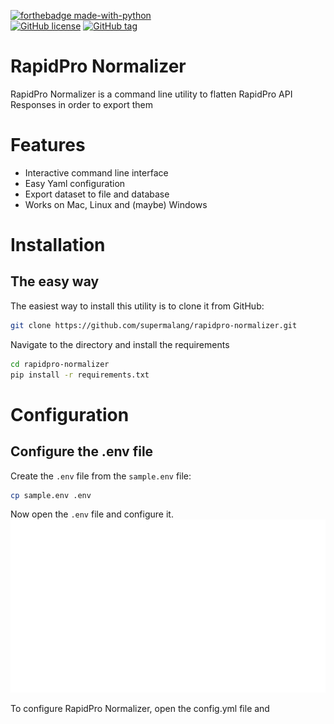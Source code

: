 [![forthebadge made-with-python](http://ForTheBadge.com/images/badges/made-with-python.svg)](https://www.python.org/)  
[![GitHub license](https://img.shields.io/github/license/supermalang/PBI_ImproveReportAppeal)](https://github.com/Naereen/StrapDown.js/blob/master/LICENSE)
[![GitHub tag](https://img.shields.io/github/tag/supermalang/PBI_ImproveReportAppeal)](https://GitHub.com/supermalang/PBI_ImproveReportAppeal/tags/)



RapidPro Normalizer
==============================

RapidPro Normalizer is a command line utility to flatten RapidPro API Responses in order to export them

# Features
- Interactive command line interface
- Easy Yaml configuration
- Export dataset to file and database
- Works on Mac, Linux and (maybe) Windows

# Installation
## The easy way
The easiest way to install this utility is to clone it from GitHub:
```bash
git clone https://github.com/supermalang/rapidpro-normalizer.git
```

Navigate to the directory and install the requirements
```bash
cd rapidpro-normalizer
pip install -r requirements.txt
``` 

# Configuration
## Configure the .env file
Create the `.env` file from the `sample.env` file:
```bash
cp sample.env .env
```

Now open the `.env` file and configure it.
![.env file code](/docs/img/dotenv_code.svg)


To configure RapidPro Normalizer, open the config.yml file and 
